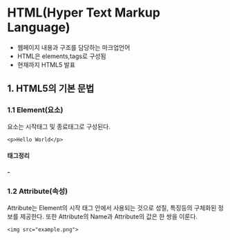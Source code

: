 # HTML(Hyper Text Markup Language)
- 웹페이지 내용과 구조를 담당하는 마크업언어
- HTML은 elements,tags로 구성됨
- 현재까지 HTML5 발표

## 1. HTML5의 기본 문법

### 1.1 Element(요소)
요소는 시작태그 및 종료태그로 구성된다.

```
<p>Hello World</p>
```

#### 태그정리
##### - <html> 
### 1.2 Attribute(속성)
Attribute는 Element의 시작 태그 안에서 사용되는 것으로 성질, 특징등의 구체화된 정보를 제공한다.
또한 Attribute의 Name과 Attribute의 값은 한 쌍을 이룬다.
```
<img src="example.png"> 
```
